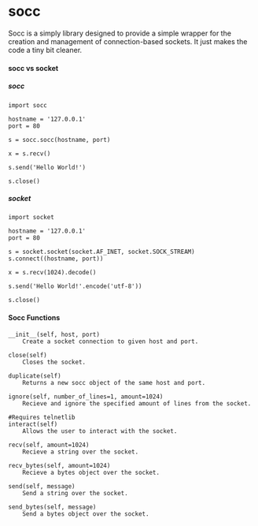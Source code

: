 # socc

Socc is a simply library designed to provide a simple wrapper for the creation and management of connection-based sockets.
It just makes the code a tiny bit cleaner.

#### socc vs socket

##### socc
```python3
import socc

hostname = '127.0.0.1'
port = 80

s = socc.socc(hostname, port)

x = s.recv()

s.send('Hello World!')

s.close()
```

##### socket
```python3
import socket

hostname = '127.0.0.1'
port = 80

s = socket.socket(socket.AF_INET, socket.SOCK_STREAM)
s.connect((hostname, port))

x = s.recv(1024).decode()

s.send('Hello World!'.encode('utf-8'))

s.close()
```

#### Socc Functions

```
__init__(self, host, port)
    Create a socket connection to given host and port.

close(self)
    Closes the socket.

duplicate(self)
    Returns a new socc object of the same host and port.

ignore(self, number_of_lines=1, amount=1024)
    Recieve and ignore the specified amount of lines from the socket.

#Requires telnetlib
interact(self)
    Allows the user to interact with the socket.

recv(self, amount=1024)
    Recieve a string over the socket.

recv_bytes(self, amount=1024)
    Recieve a bytes object over the socket.

send(self, message)
    Send a string over the socket.

send_bytes(self, message)
    Send a bytes object over the socket.
```
